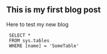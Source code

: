 ## This is my first blog post

Here to test my new blog

```tsql
 SELECT *
 FROM sys.tables
 WHERE [name] = 'SomeTable'
 ```

